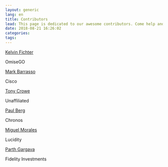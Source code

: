 ```yaml
---
layout: generic
lang: en
title: Contributors
lead: This page is dedicated to our awesome contributors. Come help and get your name on this page!
date: 2018-08-21 16:26:02
categories:
tags:
---
```


<div class="container">
  <div class="row">
    <div class="card col-sm-12 col-md-3">
      <div class="card-body">
        <div class="card-title"><a href="https://github.com/kfichter">Kelvin Fichter</a></div>
        <p class="card-text">OmiseGO</p>
      </div>
    </div>
    <div class="card col-sm-12 col-md-3">
      <div class="card-body">
        <div class="card-title"><a href="https://github.com/barrasso">Mark Barrasso</a></div>
        <p class="card-text">Cisco</p>
      </div>
    </div>
    <div class="card col-sm-12 col-md-3">
      <div class="card-body">
        <div class="card-title"><a href="https://github.com/tcrowe">Tony Crowe</a></div>
        <p class="card-text">Unaffiliated</p>
      </div>
    </div>
    <div class="card col-sm-12 col-md-3">
      <div class="card-body">
        <div class="card-title"><a href="https://github.com/PaulRBerg">Paul Berg</a></div>
        <p class="card-text">Chronos</p>
      </div>
    </div>
    <div class="card col-sm-12 col-md-3">
      <div class="card-body">
        <div class="card-title"><a href="https://github.com/therevoltingx">Miguel Morales</a></div>
        <p class="card-text">Lucidity</p>
      </div>
    </div>
    <div class="card col-sm-12 col-md-3">
      <div class="card-body">
        <div class="card-title"><a href="https://github.com/parthgargava">Parth Gargava</a></div>
        <p class="card-text">Fidelity Investments</p>
      </div>
    </div>
  </div>
</div>
